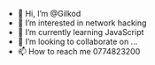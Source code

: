 - 👋 Hi, I’m @Gilkod
- 👀 I’m interested in network hacking
- 🌱 I’m currently learning JavaScript
- 💞️ I’m looking to collaborate on ...
- 📫 How to reach me 0774823200

<!---
Gilkod/Gilkod is a ✨ special ✨ repository because its `README.md` (this file) appears on your GitHub profile.
You can click the Preview link to take a look at your changes.
--->
